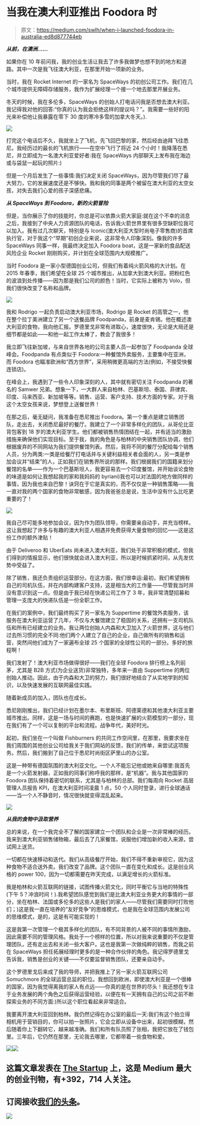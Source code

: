 # 当我在澳大利亚推出 Foodora 时

> 原文：<https://medium.com/swlh/when-i-launched-foodora-in-australia-ed8d877744eb>

***从前，在澳洲……***

如果你在 10 年前问我，我的创业生活让我去了许多我做梦也想不到的地方和道路。其中一次是我飞往澳大利亚，在那里开始一项新的业务。

当时，我在 Rocket Internet 的一家名为 SpaceWays 的初创公司工作。我们在几个城市提供无障碍存储服务，我作为扩展经理一个接一个地去那里开展业务。

冬天的时候，我在多伦多，SpaceWays 的创始人打电话问我是否想去澳大利亚。我记得我对他的回答:“你真的认为我会拒绝这样的提议吗？”。我需要一些好的阳光来补偿他让我暴露在零下 30 度的寒冷多雪的加拿大冬天。).

![](img/f1d3a8ae0cbee851da2ebb779a3afe73.png)

打完这个电话后不久，我就坐上了飞机，先飞回巴黎的家，然后经由迪拜飞往悉尼。我经历过的最长的飞机旅行——在空中飞行了将近 24 个小时！我降落在悉尼，并立即成为一名澳大利亚爱好者:我在 SpaceWays 内部聊天上发布我在海边或与袋鼠一起玩的照片:)

但是一个月后发生了一些事情:我们决定关闭 SpaceWays，因为尽管我们尽了最大努力，它的发展速度还是不够快。我和我的同事是两个被留在澳大利亚的太空女孩，对失去我们心爱的孩子深感悲痛。

***从 SpaceWays 到 Foodora，新的火箭冒险***

但是，当你展示了你的技能时，你总是可以依靠火箭大家庭:就在这个不幸的消息之后，我接到了中央人力资源团队的电话，告诉我火箭世界里有很多空缺职位我可以加入。我有过几次聊天，特别是与 Iconic(澳大利亚大型时尚电子零售商)的首席执行官，对于我这个“早期”初创企业来说，这非常令人印象深刻。像我的许多 SpaceWays 同事一样，我最终决定加入 Foodora boat，这是一家新的食品配送风险企业 Rocket 刚刚购买，并计划在全球范围内大规模推广。

当时 Foodora 是一家小型德国创业公司，但我们有着纯火箭风格的大计划。在 2015 年春季，我们希望在全球 25 个城市推出，从加拿大到澳大利亚。把粉红色的波浪到处传播——因为那是我们公司的颜色！当时，它实际上被称为 Volo，但我们很快改变了名称和品牌。

![](img/ad945aa1b672941ff3fb541a80267429.png)

我和 Rodrigo 一起负责启动澳大利亚市场，Rodrigo 是 Rocket 的高管之一，他在整个拉丁美洲建立了另一个送餐品牌 Foodpanda，前身是麦肯锡。他在概述澳大利亚的食物，我向他汇报。罗德里戈非常有进取心，速度很快，无论是大局还是细节都是如此——和他一起工作太棒了，教会了我很多！

我立即飞往新加坡，与来自世界各地的公司主要人员一起参加了 Foodpanda 全球峰会。Foodpanda 有点类似于 Foodora:一种餐馆外卖服务，主要集中在亚洲，而 Foodora 也瞄准欧洲和“西方世界”，采用稍微更高端的方法(例如，不接受快餐连锁店)。

在峰会上，我遇到了一些令人印象深刻的人，其中就有密切关注 Foodpanda 的著名的 Samwer 兄弟。想象一下，一大群人来自柏林、巴基斯坦、泰国、菲律宾、印度、马来西亚、新加坡等等。销售、运营、客户支持、技术方面的专家。对于我这个太空女孩来说，梦想登上送餐世界！

在那之后，毫无疑问，我准备在悉尼推出 Foodora。第一个重点是建立销售团队，走出去，关闭悉尼最好的餐厅。我建立了一个非常多样化的团队，从哥伦比亚背包客到 18 岁的澳大利亚学生。他们都被销售热情团结在一起，并有适当的激励措施来确保他们实现目标。至于我，我的角色是与柏林的中央销售团队协调，他们根据废弃的不同网站为我们提供餐馆列表。然后，我将不同的餐厅分配给每个销售人员，分为两类:一类是给餐厅打电话并与关键利益相关者会面的人，另一类是参加会议并“结束”的人，正如我们在销售界所说的那样。我们根据我们的国籍来划分餐馆的名单——作为一个巴基斯坦人，我更容易去一个印度餐馆，并开始谈论食物的味道是如何让我想起我的家和我妈妈的 byriani)我也可以对法国的地方做同样的事情，因为我也来自巴黎！诀窍在于它是真实的，而不仅仅是一种销售策略——我一直对我的两个国家的食物非常敏感，因为我爸爸总是说，生活中没有什么比吃更重要的了！

![](img/f364f0c3908b37277c242da716bb1b04.png)

我自己尽可能多地参加会议，因为作为团队领导，你需要亲自动手，并充当榜样。这让我想起了许多与有趣的澳大利亚人相遇并免费获得大量食物的回忆——这是这份工作的额外津贴！

由于 Deliveroo 和 UberEats 尚未进入澳大利亚，我们处于非常积极的模式，但我们得到的情报显示，他们很快就会进入澳大利亚，所以是时候抓紧时间，从先发优势中受益了。

除了销售，我还负责组织运营部分。在这方面，我们很幸运:最初，我们希望拥有自己的司机队伍，并在内部构建客户支持，这是相当大的工作量——尽管我当时并没有意识到这一点。但是由于我已经在快递公司工作了 3 年，我非常清楚招募和管理一支庞大的快递队伍是一份全职工作。

在我们的案例中，我们最终购买了另一家名为 Suppertime 的餐馆外卖服务，该服务在澳大利亚运营了几年，不仅与大餐馆建立了稳固的关系，还拥有一支司机队伍和所有已经建立的业务。我让两位创始人内森和大卫加入了火箭世界，这与他们过去所习惯的完全不同:他们两个人建立了自己的企业，自己做所有的销售和运营，突然间他们成为了一家遍布全球 25 个国家的全球性公司的一部分。多好的旅程啊！

我们发射了！澳大利亚市场做得很好——我们在全球 Foodora 排行榜上名列前茅，尤其是 B2B 方式(为企业送货)非常独特，多年来一直由 Suppertime 的两位创始人推动。因此，由于内森和大卫的努力，我们很好地结合了从实地学到的知识，以及快速发展的互联网最佳实践。

随着新成员的加入，团队也在成长。

悉尼刚刚推出，我们已经计划在墨尔本、布里斯班、阿德莱德和其他澳大利亚主要城市推出。同样，这是一场与时间的赛跑，也是快速扩展的火箭模型的一部分，现在我们有了一个可以复制的平台和流程。战争年代，美好时光。

起初，我们坐在一个叫做 Fishburners 的共同工作空间里，在那里，我要求坐在我们周围的其他创业公司给我关于我们网站的反馈，我们的传单，来尝试这项服务。然后，我们搬到了自己位于悉尼时尚街区萨里山的办公室。

这是一种带有德国氛围的澳大利亚文化。一个人不能忘记他或她来自哪里:我首先是一个火箭发射器，正如我的同事们称呼我的那样，是“机器”。我与其他国家的 Foodora 团队保持着密切的联系，尤其是与柏林的总部。我们每周向 Rocket 高层管理人员报告 KPI，在澳大利亚时间凌晨 1 点，50 个人同时登录，进行全球通话——当一个人不静音时，情况很快就变得混乱起来。

![](img/d6b631103acf0d2d5c272e5540577347.png)

***从我的食物中汲取营养***

总的来说，在一个我完全不了解的国家建立一个团队和企业是一次非常棒的经历。我来到澳大利亚销售储物箱，最后去了几家餐馆，说服他们增加新的收入来源，尝试网上送货。

一切都在快速移动和迭代。我们从高级餐厅开始，我们不得不重新审视它，因为这种食物不适合送外卖。我们改变了品牌。这个团队一直在变化和成长。这是创业风格的 power 100，因为一切都需要在昨天完成，以满足增长的火箭标准。

我是柏林和火箭互联网的链接，试图传播火箭文化，同时平衡它与当地的特殊性(下午 5？冲浪时间！).我希望团队感觉到我们是比澳大利亚业务更大的事情的一部分，坐在柏林、法国或多伦多的这些人是我们的家人——尽管我们需要同时打败他们；)这是我一直在培养的“友好竞争”的思维模式，也是我在全球范围内发展公司的思维模式，是的，这是有可能实现的！

这是我第一次管理一个极其多样化的团队，有不同背景的人被不同的事情所激励，因此需要不同的管理风格。我处于一个榜样的位置，所以对我来说重要的不仅是管理团队，还有走出去和关闭一些大客户。这也是我第一次做纯粹的销售，而我之前在 SpaceWays 担任拓展经理时更多的是一种合作伙伴的角色。我记得罗德里戈告诉我，销售是创业的关键——不仅要监督销售团队，还要亲自动手。

这个罗德里戈后来成了我的导师，并把我推上了另一家火箭互联网公司 Somuchmore 的全球运营总监的职位。我想回到欧洲，即使澳大利亚是一个很棒的国家，因为我觉得离我的家人有点远——你真的是在世界的尽头！我还想在专注于业务发展的两个角色之后获得运营经验，以便在有一天拥有自己的公司之前不断探索业务的不同方面:)所以这个职位看起来非常适合。

我要离开澳大利亚回到柏林。我仍然记得在办公室的最后一天:我们有这个拍立得相机用于营销目的，你可以拍一张照片，它会立即从设备中出来，起初很模糊，然后随着你上下翻转它，越来越准确。我们和所有队员照了张相，我把它放在了钱包里。三年后，它仍然在那里，无论我去哪里，它都带着一些食物和爱。

![](img/ee569f1e54152df6fd8f8fdeb00006b7.png)[![](img/308a8d84fb9b2fab43d66c117fcc4bb4.png)](https://medium.com/swlh)

## 这篇文章发表在 [The Startup](https://medium.com/swlh) 上，这是 Medium 最大的创业刊物，有+392，714 人关注。

## 订阅接收[我们的头条](http://growthsupply.com/the-startup-newsletter/)。

[![](img/b0164736ea17a63403e660de5dedf91a.png)](https://medium.com/swlh)